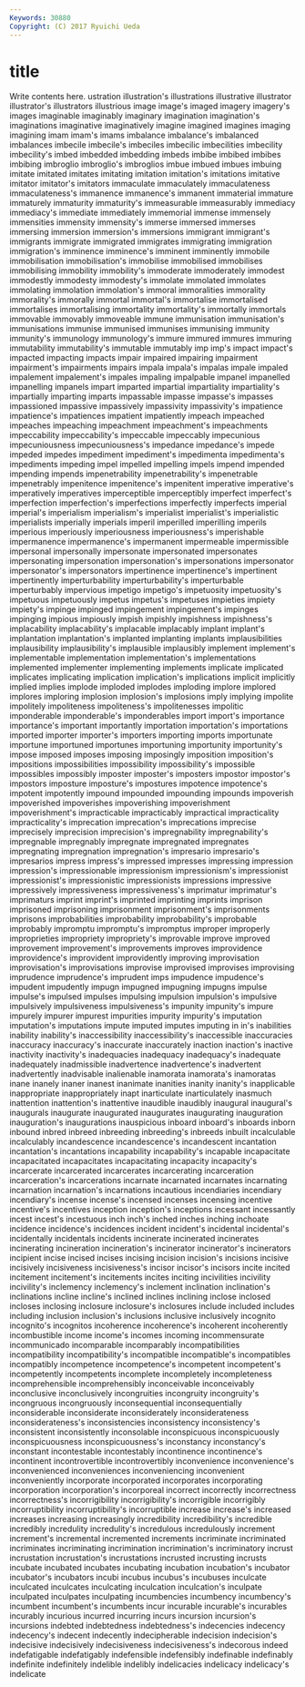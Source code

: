 ```yaml
---
Keywords: 30880 
Copyright: (C) 2017 Ryuichi Ueda
---
```


# title

Write contents here.
ustration illustration's illustrations
illustrative illustrator illustrator's illustrators illustrious image image's imaged imagery imagery's
images imaginable imaginably imaginary imagination imagination's imaginations imaginative imaginatively imagine
imagined imagines imaging imagining imam imam's imams imbalance imbalance's imbalanced
imbalances imbecile imbecile's imbeciles imbecilic imbecilities imbecility imbecility's imbed imbedded
imbedding imbeds imbibe imbibed imbibes imbibing imbroglio imbroglio's imbroglios imbue
imbued imbues imbuing imitate imitated imitates imitating imitation imitation's imitations
imitative imitator imitator's imitators immaculate immaculately immaculateness immaculateness's immanence immanence's
immanent immaterial immature immaturely immaturity immaturity's immeasurable immeasurably immediacy immediacy's
immediate immediately immemorial immense immensely immensities immensity immensity's immerse immersed
immerses immersing immersion immersion's immersions immigrant immigrant's immigrants immigrate immigrated
immigrates immigrating immigration immigration's imminence imminence's imminent imminently immobile immobilisation
immobilisation's immobilise immobilised immobilises immobilising immobility immobility's immoderate immoderately immodest
immodestly immodesty immodesty's immolate immolated immolates immolating immolation immolation's immoral
immoralities immorality immorality's immorally immortal immortal's immortalise immortalised immortalises immortalising
immortality immortality's immortally immortals immovable immovably immoveable immune immunisation immunisation's
immunisations immunise immunised immunises immunising immunity immunity's immunology immunology's immure
immured immures immuring immutability immutability's immutable immutably imp imp's impact
impact's impacted impacting impacts impair impaired impairing impairment impairment's impairments
impairs impala impala's impalas impale impaled impalement impalement's impales impaling
impalpable impanel impanelled impanelling impanels impart imparted impartial impartiality impartiality's
impartially imparting imparts impassable impasse impasse's impasses impassioned impassive impassively
impassivity impassivity's impatience impatience's impatiences impatient impatiently impeach impeached impeaches
impeaching impeachment impeachment's impeachments impeccability impeccability's impeccable impeccably impecunious impecuniousness
impecuniousness's impedance impedance's impede impeded impedes impediment impediment's impedimenta impedimenta's
impediments impeding impel impelled impelling impels impend impended impending impends
impenetrability impenetrability's impenetrable impenetrably impenitence impenitence's impenitent imperative imperative's imperatively
imperatives imperceptible imperceptibly imperfect imperfect's imperfection imperfection's imperfections imperfectly imperfects
imperial imperial's imperialism imperialism's imperialist imperialist's imperialistic imperialists imperially imperials
imperil imperilled imperilling imperils imperious imperiously imperiousness imperiousness's imperishable impermanence
impermanence's impermanent impermeable impermissible impersonal impersonally impersonate impersonated impersonates impersonating
impersonation impersonation's impersonations impersonator impersonator's impersonators impertinence impertinence's impertinent impertinently
imperturbability imperturbability's imperturbable imperturbably impervious impetigo impetigo's impetuosity impetuosity's impetuous
impetuously impetus impetus's impetuses impieties impiety impiety's impinge impinged impingement
impingement's impinges impinging impious impiously impish impishly impishness impishness's implacability
implacability's implacable implacably implant implant's implantation implantation's implanted implanting implants
implausibilities implausibility implausibility's implausible implausibly implement implement's implementable implementation implementation's
implementations implemented implementer implementing implements implicate implicated implicates implicating implication
implication's implications implicit implicitly implied implies implode imploded implodes imploding
implore implored implores imploring implosion implosion's implosions imply implying impolite
impolitely impoliteness impoliteness's impolitenesses impolitic imponderable imponderable's imponderables import import's
importance importance's important importantly importation importation's importations imported importer importer's
importers importing imports importunate importune importuned importunes importuning importunity importunity's
impose imposed imposes imposing imposingly imposition imposition's impositions impossibilities impossibility
impossibility's impossible impossibles impossibly imposter imposter's imposters impostor impostor's impostors
imposture imposture's impostures impotence impotence's impotent impotently impound impounded impounding
impounds impoverish impoverished impoverishes impoverishing impoverishment impoverishment's impracticable impracticably impractical
impracticality impracticality's imprecation imprecation's imprecations imprecise imprecisely imprecision imprecision's impregnability
impregnability's impregnable impregnably impregnate impregnated impregnates impregnating impregnation impregnation's impresario
impresario's impresarios impress impress's impressed impresses impressing impression impression's impressionable
impressionism impressionism's impressionist impressionist's impressionistic impressionists impressions impressive impressively impressiveness
impressiveness's imprimatur imprimatur's imprimaturs imprint imprint's imprinted imprinting imprints imprison
imprisoned imprisoning imprisonment imprisonment's imprisonments imprisons improbabilities improbability improbability's improbable
improbably impromptu impromptu's impromptus improper improperly improprieties impropriety impropriety's improvable
improve improved improvement improvement's improvements improves improvidence improvidence's improvident improvidently
improving improvisation improvisation's improvisations improvise improvised improvises improvising imprudence imprudence's
imprudent imps impudence impudence's impudent impudently impugn impugned impugning impugns
impulse impulse's impulsed impulses impulsing impulsion impulsion's impulsive impulsively impulsiveness
impulsiveness's impunity impunity's impure impurely impurer impurest impurities impurity impurity's
imputation imputation's imputations impute imputed imputes imputing in in's inabilities
inability inability's inaccessibility inaccessibility's inaccessible inaccuracies inaccuracy inaccuracy's inaccurate inaccurately
inaction inaction's inactive inactivity inactivity's inadequacies inadequacy inadequacy's inadequate inadequately
inadmissible inadvertence inadvertence's inadvertent inadvertently inadvisable inalienable inamorata inamorata's inamoratas
inane inanely inaner inanest inanimate inanities inanity inanity's inapplicable inappropriate
inappropriately inapt inarticulate inarticulately inasmuch inattention inattention's inattentive inaudible inaudibly
inaugural inaugural's inaugurals inaugurate inaugurated inaugurates inaugurating inauguration inauguration's inaugurations
inauspicious inboard inboard's inboards inborn inbound inbred inbreed inbreeding inbreeding's
inbreeds inbuilt incalculable incalculably incandescence incandescence's incandescent incantation incantation's incantations
incapability incapability's incapable incapacitate incapacitated incapacitates incapacitating incapacity incapacity's incarcerate
incarcerated incarcerates incarcerating incarceration incarceration's incarcerations incarnate incarnated incarnates incarnating
incarnation incarnation's incarnations incautious incendiaries incendiary incendiary's incense incense's incensed
incenses incensing incentive incentive's incentives inception inception's inceptions incessant incessantly
incest incest's incestuous inch inch's inched inches inching inchoate incidence
incidence's incidences incident incident's incidental incidental's incidentally incidentals incidents incinerate
incinerated incinerates incinerating incineration incineration's incinerator incinerator's incinerators incipient incise
incised incises incising incision incision's incisions incisive incisively incisiveness incisiveness's
incisor incisor's incisors incite incited incitement incitement's incitements incites inciting
incivilities incivility incivility's inclemency inclemency's inclement inclination inclination's inclinations incline
incline's inclined inclines inclining inclose inclosed incloses inclosing inclosure inclosure's
inclosures include included includes including inclusion inclusion's inclusions inclusive inclusively
incognito incognito's incognitos incoherence incoherence's incoherent incoherently incombustible income income's
incomes incoming incommensurate incommunicado incomparable incomparably incompatibilities incompatibility incompatibility's incompatible
incompatible's incompatibles incompatibly incompetence incompetence's incompetent incompetent's incompetently incompetents incomplete
incompletely incompleteness incomprehensible incomprehensibly inconceivable inconceivably inconclusive inconclusively incongruities incongruity
incongruity's incongruous incongruously inconsequential inconsequentially inconsiderable inconsiderate inconsiderately inconsiderateness inconsiderateness's
inconsistencies inconsistency inconsistency's inconsistent inconsistently inconsolable inconspicuous inconspicuously inconspicuousness inconspicuousness's
inconstancy inconstancy's inconstant incontestable incontestably incontinence incontinence's incontinent incontrovertible incontrovertibly
inconvenience inconvenience's inconvenienced inconveniences inconveniencing inconvenient inconveniently incorporate incorporated incorporates
incorporating incorporation incorporation's incorporeal incorrect incorrectly incorrectness incorrectness's incorrigibility incorrigibility's
incorrigible incorrigibly incorruptibility incorruptibility's incorruptible increase increase's increased increases increasing
increasingly incredibility incredibility's incredible incredibly incredulity incredulity's incredulous incredulously increment
increment's incremental incremented increments incriminate incriminated incriminates incriminating incrimination incrimination's
incriminatory incrust incrustation incrustation's incrustations incrusted incrusting incrusts incubate incubated
incubates incubating incubation incubation's incubator incubator's incubators incubi incubus incubus's
incubuses inculcate inculcated inculcates inculcating inculcation inculcation's inculpate inculpated inculpates
inculpating incumbencies incumbency incumbency's incumbent incumbent's incumbents incur incurable incurable's
incurables incurably incurious incurred incurring incurs incursion incursion's incursions indebted
indebtedness indebtedness's indecencies indecency indecency's indecent indecently indecipherable indecision indecision's
indecisive indecisively indecisiveness indecisiveness's indecorous indeed indefatigable indefatigably indefensible indefensibly
indefinable indefinably indefinite indefinitely indelible indelibly indelicacies indelicacy indelicacy's indelicate
